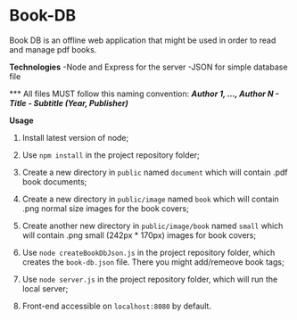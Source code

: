 # Book-DB
Book DB is an offline web application that might be used in order to read and manage pdf books.

**Technologies**
-Node and Express for the server
-JSON for simple database file

*** All files MUST follow this naming convention: ***Author 1, ..., Author N - Title - Subtitle (Year, Publisher)***

**Usage**
1) Install latest version of node;

2) Use ```npm install``` in the project repository folder;

4) Create a new directory in ```public``` named ```document``` which will contain .pdf book documents;

5) Create a new directory in ```public/image``` named ```book``` which will contain .png normal size images for the book covers;

6) Create another new directory in ```public/image/book``` named ```small``` which will contain .png small (242px * 170px) images for book covers;

7) Use ```node createBookDbJson.js``` in the project repository folder, which creates the ```book-db.json``` file. There you might add/remeove book tags;
 
8) Use ```node server.js``` in the project repository folder, which will run the local server;

9) Front-end accessible on ```localhost:8080``` by default.
